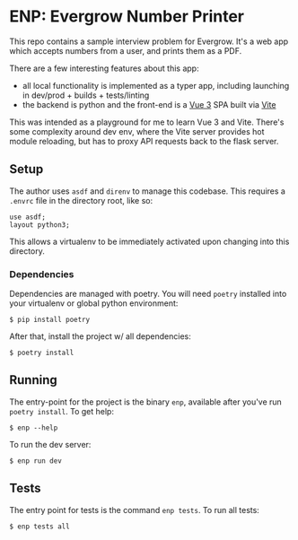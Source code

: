 # ENP: Evergrow Number Printer

This repo contains a sample interview problem for Evergrow.
It's a web app which accepts numbers from a user, and prints them as a PDF.

There are a few interesting features about this app:
* all local functionality is implemented as a typer app, including launching in dev/prod + builds + tests/linting
* the backend is python and the front-end is a [Vue 3](https://vuejs.org/guide/introduction.html) SPA built via [Vite](https://vitejs.dev/guide/#overview)

This was intended as a playground for me to learn Vue 3 and Vite.
There's some complexity around dev env, where the Vite server provides hot module reloading, but has to proxy API requests back to the flask server.

## Setup

The author uses `asdf` and `direnv` to manage this codebase.
This requires a `.envrc` file in the directory root, like so:

```
use asdf;
layout python3;
```

This allows a virtualenv to be immediately activated upon changing into this directory.

### Dependencies

Dependencies are managed with poetry.
You will need `poetry` installed into your virtualenv or global python environment:

```
$ pip install poetry
```

After that, install the project w/ all dependencies:

```
$ poetry install
```

## Running

The entry-point for the project is the binary `enp`, available after you've run `poetry install`.
To get help:

```
$ enp --help
```

To run the dev server:

```
$ enp run dev
```

## Tests

The entry point for tests is the command `enp tests`.
To run all tests:

```
$ enp tests all
```
